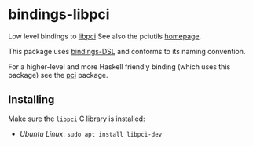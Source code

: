 # bindings-libpci
Low level bindings to [libpci](https://github.com/pciutils/pciutils)
See also the pciutils [homepage](https://mj.ucw.cz/sw/pciutils/).

This package uses [bindings-DSL](http://hackage.haskell.org/package/bindings-DSL) and conforms to its naming convention.

For a higher-level and more Haskell friendly binding (which uses this package) see the [pci]() package.

## Installing
Make sure the `libpci` C library is installed:
  * *Ubuntu Linux*: `sudo apt install libpci-dev`

